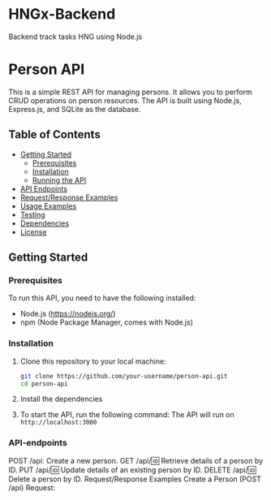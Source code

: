 # HNGx-Backend
Backend track tasks HNG using Node.js

# Person API

This is a simple REST API for managing persons. It allows you to perform CRUD operations on person resources. The API is built using Node.js, Express.js, and SQLite as the database.

## Table of Contents

- [Getting Started](#getting-started)
  - [Prerequisites](#prerequisites)
  - [Installation](#installation)
  - [Running the API](#running-the-api)
- [API Endpoints](#api-endpoints)
- [Request/Response Examples](#requestresponse-examples)
- [Usage Examples](#usage-examples)
- [Testing](#testing)
- [Dependencies](#dependencies)
- [License](#license)

## Getting Started

### Prerequisites

To run this API, you need to have the following installed:

- Node.js (https://nodejs.org/)
- npm (Node Package Manager, comes with Node.js)

### Installation

1. Clone this repository to your local machine:

   ```bash
   git clone https://github.com/your-username/person-api.git
   cd person-api

2. Install the dependencies
    <npm install>

3. To start the API, run the following command:
    <npm start> The API will run on `http://localhost:3000`

### API-endpoints

POST /api: Create a new person.
GET /api/:id: Retrieve details of a person by ID.
PUT /api/:id: Update details of an existing person by ID.
DELETE /api/:id: Delete a person by ID.
Request/Response Examples
Create a Person (POST /api)
Request: